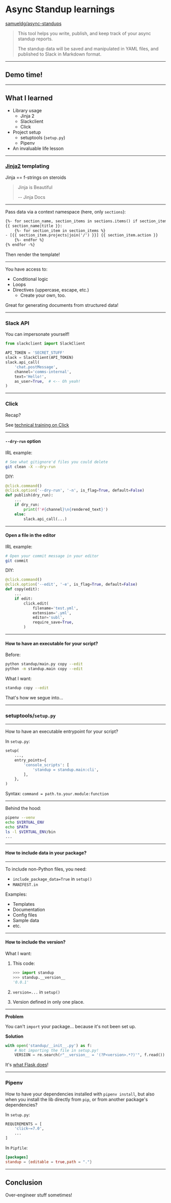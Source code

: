 # Async Standup learnings

[samueldg/async-standups](https://github.com/samueldg/async-standups)

> This tool helps you write, publish, and keep track of your async standup reports.
>
> The standup data will be saved and manipulated in YAML files, and published to Slack in Markdown format.

-----

## Demo time!

-----

## What I learned

* Library usage
    - Jinja 2
    - Slackclient
    - Click
* Project setup
    - setuptools (`setup.py`)
    - Pipenv
* An invaluable life lesson

-----

### [Jinja2](http://jinja.pocoo.org/) templating

Jinja == f-strings on steroids

> Jinja is Beautiful
>
> -- Jinja Docs

-----

Pass data via a context namespace (here, only `sections`):

```txt
{%- for section_name, section_items in sections.items() if section_items%}
{{ section_name|title }}:
    {%- for section_item in section_items %}
- [{{ section_item.projects|join('/') }}] {{ section_item.action }}
    {%- endfor %}
{% endfor -%}
```

Then render the template!

-----

You have access to:

* Conditional logic
* Loops
* Directives (uppercase, escape, etc.)
    - Create your own, too.

Great for generating documents from structured data!

-----

### Slack API

You can impersonate yourself!

```python
from slackclient import SlackClient

API_TOKEN = 'SECRET_STUFF'
slack = SlackClient(API_TOKEN)
slack.api_call(
    'chat.postMessage',
    channel='comms-internal',
    text='Hello!',
    as_user=True,  # <-- Oh yeah!
)
```

-----

### Click

Recap?

See [technical training on Click](https://github.com/samueldg/talks/tree/master/2018-12-click)

-----

#### `--dry-run` option

IRL example:

```sh
# See what gitignore'd files you could delete
git clean -X --dry-run
```

DIY:

```python
@click.command()
@click.option('--dry-run', '-n', is_flag=True, default=False)
def publish(dry_run):
    ...
    if dry_run:
        print(f'#{channel}\n{rendered_text}')
    else:
        slack.api_call(...)
```

-----

#### Open a file in the editor

IRL example:

```sh
# Open your commit message in your editor
git commit
```

DIY:

```python
@click.command()
@click.option('--edit', '-e', is_flag=True, default=False)
def copy(edit):
    ...
    if edit:
        click.edit(
            filename='test.yml',
            extension='.yml',
            editor='subl',
            require_save=True,
        )
```

-----

#### How to have an executable for your script?

Before:

```sh
python standup/main.py copy --edit
python -m standup.main copy --edit
```

What I want:

```sh
standup copy --edit
```

That's how we segue into...

-----

### setuptools/`setup.py`

-----

How to have an executable entrypoint for your script?

In `setup.py`:

```py
setup(
    ...,
    entry_points={
        'console_scripts': [
            'standup = standup.main:cli',
        ],
    },
)
```

Syntax: `command = path.to.your.module:function`

-----

Behind the hood:

```sh
pipenv --venv
echo $VIRTUAL_ENV
echo $PATH
ls -l $VIRTUAL_ENV/bin
...
```

-----

#### How to include data in your package?

-----

To include non-Python files, you need:

* `include_package_data=True` in `setup()`
* `MANIFEST.in`

Examples:

* Templates
* Documentation
* Config files
* Sample data
* etc.

-----

#### How to include the version?

What I want:

1. This code:

    ```python
    >>> import standup
    >>> standup.__version__
    '0.0.1'
    ```

2. `version=...` in `setup()`
3. Version defined in only one place.

-----

**Problem**

You can't `import` your package... because it's not been set up.

**Solution**

```python
with open('standup/__init__.py') as f:
    # Not importing the file in setup.py!
    VERSION = re.search(r"__version__ = '(?P<version>.*?)'", f.read()).group('version')
```

It's [what Flask does](https://github.com/pallets/flask/blob/2c68f86336dc8729f58e8e19af0f49c269c1cfaa/setup.py#L12)!

-----

### Pipenv

How to have your dependencies installed with `pipenv install`, but also when you install the lib directly from `pip`, or from another package's dependencies?

In `setup.py`:

```python
REQUIREMENTS = [
    'click~=7.0',
    ...
]
```

In `Pipfile`:

```toml
[packages]
standup = {editable = true,path = "."}
```

-----

## Conclusion

Over-engineer stuff sometimes!
